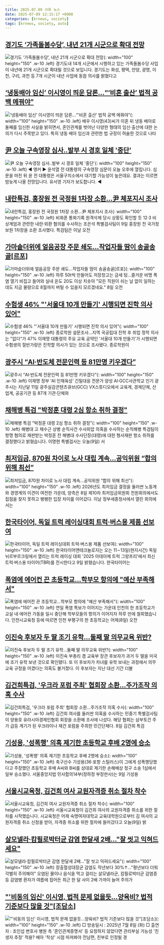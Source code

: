 ```yaml
---
title: 2025.07.09 사회 뉴스
date: 2025-07-09 12:15:17 +0900
categories: [krnews, society]
tags: [krnews, society, auto]
---
```

## [경기도 ‘가족돌봄수당’, 내년 21개 시군으로 확대 전망](https://n.news.naver.com/mnews/article/056/0011985697)

![경기도 ‘가족돌봄수당’, 내년 21개 시군으로 확대 전망](https://mimgnews.pstatic.net/image/origin/056/2025/07/09/11985697.jpg?type=nf220_150){: width="100" height="150" .w-10 .left}
경기도내 14개 시군에서 시행하고 있는 가족돌봄수당 사업이 내년에 21개 시군으로 확대될 것으로 보입니다. 경기도는 화성, 평택, 안양, 광명, 이천, 구리, 과천 등 7개 시군이 내년 사업에 동참 의사를 밝혔다고

## [‘냉동배아 임신’ 이시영이 띄운 담론…“‘비혼 출산’ 법적 공백 메꿔야”](https://n.news.naver.com/mnews/article/028/0002755016)

![‘냉동배아 임신’ 이시영이 띄운 담론…“‘비혼 출산’ 법적 공백 메꿔야”](https://mimgnews.pstatic.net/image/origin/028/2025/07/08/2755016.jpg?type=nf220_150){: width="100" height="150" .w-10 .left}
배우 이시영(43)씨가 이혼 뒤 냉동 배아로 둘째를 임신한 사실을 밝히면서, 혼인관계를 벗어난 다양한 형태의 임신·출산에 대한 논의가 다시 주목받고 있다. 특히 냉동 배아 임신과 관련한 법 규정이 허술한 것으로 나타

## [尹 오늘 구속영장 심사‥발부 시 경호 일체 '중단'](https://n.news.naver.com/mnews/article/214/0001435059)

![尹 오늘 구속영장 심사‥발부 시 경호 일체 '중단'](https://mimgnews.pstatic.net/image/origin/214/2025/07/09/1435059.jpg?type=nf220_150){: width="100" height="150" .w-10 .left}
◀ 앵커 ▶ 윤석열 전 대통령의 구속영장 심문이 오늘 오후에 열립니다. 심문을 마친 뒤 윤 전 대통령은 서울구치소에서 대기할 가능성이 높은데요. 결과는 이르면 밤늦게 나올 전망입니다. 유서영 기자가 보도합니다. ◀

## [내란특검, 홍장원 전 국정원 1차장 소환…尹 체포지시 조사](https://n.news.naver.com/mnews/article/001/0015496345)

![내란특검, 홍장원 전 국정원 1차장 소환…尹 체포지시 조사](https://mimgnews.pstatic.net/image/origin/001/2025/07/09/15496345.jpg?type=nf220_150){: width="100" height="150" .w-10 .left}
비화폰 통화기록 원격삭제 당시 상황도 확인할 듯 12·3 비상계엄과 관련한 내란·외환 혐의를 수사하는 조은석 특별검사팀이 9일 홍장원 전 국가정보원 1차장을 소환 조사했다. 특검팀은 이날 오전

## [가마솥더위에 얼음공장 주문 쇄도…작업자들 땀이 송골송골[르포]](https://n.news.naver.com/mnews/article/001/0015493804)

![가마솥더위에 얼음공장 주문 쇄도…작업자들 땀이 송골송골[르포]](https://mimgnews.pstatic.net/image/origin/001/2025/07/08/15493804.jpg?type=nf220_150){: width="100" height="150" .w-10 .left}
하루 50t씩 만들어도 저장창고는 금세 텅…즐거운 비명 폭염 열기 비집고 들어와 실내 온도 20도 이상 치솟아 "모든 직원이 쉬는 날 없이 일하는데도 지금 물량으로 8월까지 버틸 수 있을지 모르겠네요." 8일 오전

## [수험생 46% "'서울대 10개 만들기' 시행되면 진학 의사 있어"](https://n.news.naver.com/mnews/article/001/0015496233)

![수험생 46% "'서울대 10개 만들기' 시행되면 진학 의사 있어"](https://mimgnews.pstatic.net/image/origin/001/2025/07/09/15496233.jpg?type=nf220_150){: width="100" height="150" .w-10 .left}
종로학원 설문조사…지역 국공립대 진학 후 취업 정착 의사는 "없다"가 47% 이재명 대통령의 주요 교육 공약인 '서울대 10개 만들기'가 시행되면 수험생의 절반가량은 진학할 의사가 있는 것으로 조사됐다. 종로학원이

## [광주시 “AI‧반도체 전문인력 등 81만명 키우겠다”](https://n.news.naver.com/mnews/article/016/0002496926)

![광주시 “AI‧반도체 전문인력 등 81만명 키우겠다”](https://mimgnews.pstatic.net/image/origin/016/2025/07/09/2496926.jpg?type=nf220_150){: width="100" height="150" .w-10 .left}
이재명 정부 ‘AI 인재육성’ 긴밀대응 전문가 양성 AI‧GCC사관학교 인기 광주시는 지난달 11일 광주실감콘텐츠큐브(GCC) VX스튜디오에서 교육계, 경제단체, 산업계, 공공기관 등 87개 기관·단체와

## [채해병 특검 "박정훈 대령 2심 항소 취하 결정"](https://n.news.naver.com/mnews/article/057/0001895721)

![채해병 특검 "박정훈 대령 2심 항소 취하 결정"](https://mimgnews.pstatic.net/image/origin/057/2025/07/09/1895721.jpg?type=nf220_150){: width="100" height="150" .w-10 .left}
해병대 고 채수근 상병 순직사건 수사외압 의혹을 수사하는 순직해병 특검팀이 항명 혐의로 재판받는 박정훈 전 해병대 수사단장(대령)에 대한 형사재판 항소 취하를 결정했다고 밝혔습니다. 이명현 특별검사는 오늘(9일) 서

## [최저임금, 870원 차이로 노사 대립 계속…공익위원 “합의 위해 최선”](https://n.news.naver.com/mnews/article/025/0003453718)

![최저임금, 870원 차이로 노사 대립 계속…공익위원 “합의 위해 최선”](https://mimgnews.pstatic.net/image/origin/025/2025/07/08/3453718.jpg?type=nf220_150){: width="100" height="150" .w-10 .left}
2026년도 최저임금 결정을 둘러싼 노동계와 경영계의 이견이 여전한 가운데, 양측은 8일 제10차 최저임금위원회 전원회의에서도 접점을 찾지 못하고 팽팽한 입장 차이를 이어갔다. 이날 정부세종청사에서 열린 회의에서는

## [한국타이어, 독일 트럭 레이싱대회 트럭·버스용 제품 선보여](https://n.news.naver.com/mnews/article/374/0000450506)

![한국타이어, 독일 트럭 레이싱대회 트럭·버스용 제품 선보여](https://mimgnews.pstatic.net/image/origin/374/2025/07/09/450506.jpg?type=nf220_150){: width="100" height="150" .w-10 .left}
한국타이어앤테크놀로지는 오는 11∼13일(현지시간) 독일 뉘르부르크링에서 열리는 트럭 레이싱 대회 '2025 아데아체 트럭 그랑프리'에서 최신 트럭·버스용 타이어(TBR)를 전시한다고 9일 밝혔습니다. 한국타이어는

## [폭염에 에어컨 끈 초등학교…학부모 항의에 "예산 부족해서"](https://n.news.naver.com/mnews/article/437/0000447812)

![폭염에 에어컨 끈 초등학교…학부모 항의에 "예산 부족해서"](https://mimgnews.pstatic.net/image/origin/437/2025/07/09/447812.jpg?type=nf220_150){: width="100" height="150" .w-10 .left}
연일 폭염 특보가 이어지는 가운데 인천의 한 초등학교가 교실 내 에어컨 가동을 일시 중단해 학부모들의 항의가 이어지자 하루 만에 철회했습니다. 인천시교육청 등에 따르면 인천 부평구의 한 초등학교는 어제(8일) 오전

## [이진숙 후보자 두 딸 조기 유학…둘째 딸 의무교육 위반?](https://n.news.naver.com/mnews/article/025/0003453776)

![이진숙 후보자 두 딸 조기 유학…둘째 딸 의무교육 위반?](https://mimgnews.pstatic.net/image/origin/025/2025/07/08/3453776.jpg?type=nf220_150){: width="100" height="150" .w-10 .left}
이진숙 부총리 겸 교육부 장관 후보자가 과거 두 딸을 미국에 조기 유학 보낸 것으로 확인됐다. 또 이 후보자가 차녀를 유학 보내는 과정에서 의무교육 규정을 어겼다는 의혹도 불거졌다. 이 후보자는 지난 대선 기간 더불

## [김건희특검, '우크라 포럼 주최' 협회장 소환…주가조작 의혹 수사](https://n.news.naver.com/mnews/article/277/0005619277)

![김건희특검, '우크라 포럼 주최' 협회장 소환…주가조작 의혹 수사](https://mimgnews.pstatic.net/image/origin/277/2025/07/08/5619277.jpg?type=nf220_150){: width="100" height="150" .w-10 .left}
김건희 여사를 둘러싼 의혹을 수사하는 민중기 특별검사팀이 양용호 유라시아경제인협회 회장을 소환해 조사에 나섰다. 해당 협회는 삼부토건 주가 급등 계기가 된 우크라이나 재건 포럼을 주최한 민간단체다. 8일 김건희 특검

## [기성용, '성폭행' 의혹 제기한 초등학교 후배 2명에 승소](https://n.news.naver.com/mnews/article/015/0005155468)

![기성용, '성폭행' 의혹 제기한 초등학교 후배 2명에 승소](https://mimgnews.pstatic.net/image/origin/015/2025/07/09/5155468.jpg?type=nf220_150){: width="100" height="150" .w-10 .left}
축구선수 기성용(36·포항 스틸러스)이 그에게 성폭행당했다고 주장했던 초등학교 후배 A씨와 B씨를 상대로 제기한 손해배상 청구 소송 1심에서 일부 승소했다. 서울중앙지법 민사합의14부(정하정 부장판사)는 9일 기성용

## [서울시교육청, 김건희 여사 교원자격증 취소 절차 착수](https://n.news.naver.com/mnews/article/056/0011985635)

![서울시교육청, 김건희 여사 교원자격증 취소 절차 착수](https://mimgnews.pstatic.net/image/origin/056/2025/07/09/11985635.jpg?type=nf220_150){: width="100" height="150" .w-10 .left}
서울시교육청이 김건희 여사의 교원자격증 취소를 위한 절차를 시작했습니다. 시교육청은 어제 숙명여자대학교 교육대학원으로부터 김 여사의 교원자격증 취소 신청을 받아, 자격증 취소를 위한 절차에 들어갔다고 오늘(9일) 밝

## [살모넬라·캄필로박터균 감염 한달새 2배…"잘 씻고 익혀드세요"](https://n.news.naver.com/mnews/article/001/0015495733)

![살모넬라·캄필로박터균 감염 한달새 2배…"잘 씻고 익혀드세요"](https://mimgnews.pstatic.net/image/origin/001/2025/07/09/15495733.jpg?type=nf220_150){: width="100" height="150" .w-10 .left}
장출혈성대장균 감염도 작년보다 30%↑…"평년보다 더워 각별히 주의해야" 오염된 물이나 음식을 먹고 걸리는 살모넬라균, 캄필로박터균 감염증 등 감염병 환자가 여름에 접어든 최근 한 달 사이 2배 가까이 늘어 주의가

## ["'비동의 임신' 이시영, 법적 문제 없을듯...양육비? 법적 기준보다 많을 것"[조담소]](https://n.news.naver.com/mnews/article/052/0002216177)

!["'비동의 임신' 이시영, 법적 문제 없을듯...양육비? 법적 기준보다 많을 것"[조담소]](https://mimgnews.pstatic.net/image/origin/052/2025/07/08/2216177.jpg?type=nf220_150){: width="100" height="150" .w-10 .left}
□ 방송일시 : 2025년 7월 8일 (화) □ 출연자 : 조인섭 변호사 병원 측 '혼인관계증명서' 등 요청하지 않았다면 관리부실 가능성 '친생자 추정' 적용? 배아 '착상' 시점 따져봐야 전남편, 친부로 인정될 경

